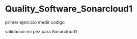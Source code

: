 # Quality_Software_Sonarcloud1
primer ejercicio medir codigo 




validacion mi pez para Sonarcloud1